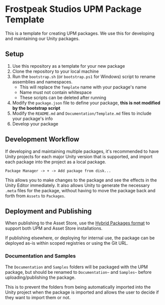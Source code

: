 # Frostpeak Studios UPM Package Template

This is a template for creating UPM packages. We use this for developing and maintaining our Unity packages.

## Setup

1. Use this repository as a template for your new package
2. Clone the repository to your local machine
3. Run the `bootstrap.sh` (or `bootstrap.ps1` for Windows) script to rename assemblies and namespaces.
   - This will replace the `Template` name with your package's name
   - Name must not contain whitespace
   - These scripts can be deleted after running
4. Modify the `package.json` file to define your package, **this is not modified by the bootstrap script**
5. Modify the `README.md` and `Documentation/Template.md` files to include your package's info
6. Develop your package

## Development Workflow

If developing and maintaining multiple packages, it's recommended to have Unity projects for each major Unity
version that is supported, and import each package into the project as a local package.

`Package Manager -> + -> Add package from disk...`

This allows you to make changes to the package and see the effects in the Unity Editor immediately. It also allows
Unity to generate the necessary `.meta` files for the package, without having to move the package back and forth
from `Assets` to `Packages`.

## Deployment and Publishing

When publishing to the Asset Store, use the [Hybrid Packages format](https://github.com/needle-tools/hybrid-packages)
to support both UPM and Asset Store installations.

If publishing elsewhere, or deploying for internal use, the package can be deployed as-is within scoped registries or
using the Git URL.

### Documentation and Samples

The `Documentation` and `Samples` folders will be packaged with the UPM package, but should be renamed to
`Documentation~` and `Samples~` before uploading/publishing the package.

This is to prevent the folders from being automatically imported into the Unity project when the package is imported
and allows the user to decide if they want to import them or not.
